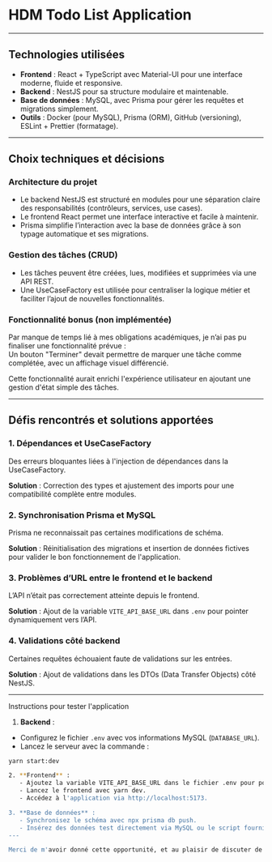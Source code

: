 # HDM Todo List Application

---

## Technologies utilisées

- **Frontend** : React + TypeScript avec Material-UI pour une interface moderne, fluide et responsive.  
- **Backend** : NestJS pour sa structure modulaire et maintenable.  
- **Base de données** : MySQL, avec Prisma pour gérer les requêtes et migrations simplement.  
- **Outils** : Docker (pour MySQL), Prisma (ORM), GitHub (versioning), ESLint + Prettier (formatage).

---

## Choix techniques et décisions

### Architecture du projet

- Le backend NestJS est structuré en modules pour une séparation claire des responsabilités (contrôleurs, services, use cases).
- Le frontend React permet une interface interactive et facile à maintenir.
- Prisma simplifie l’interaction avec la base de données grâce à son typage automatique et ses migrations.

### Gestion des tâches (CRUD)

- Les tâches peuvent être créées, lues, modifiées et supprimées via une API REST.
- Une UseCaseFactory est utilisée pour centraliser la logique métier et faciliter l’ajout de nouvelles fonctionnalités.

### Fonctionnalité bonus (non implémentée)

Par manque de temps lié à mes obligations académiques, je n’ai pas pu finaliser une fonctionnalité prévue :  
Un bouton "Terminer" devait permettre de marquer une tâche comme complétée, avec un affichage visuel différencié.

Cette fonctionnalité aurait enrichi l'expérience utilisateur en ajoutant une gestion d'état simple des tâches.

---

## Défis rencontrés et solutions apportées

### 1. Dépendances et UseCaseFactory

Des erreurs bloquantes liées à l'injection de dépendances dans la UseCaseFactory.

**Solution** : Correction des types et ajustement des imports pour une compatibilité complète entre modules.

### 2. Synchronisation Prisma et MySQL

Prisma ne reconnaissait pas certaines modifications de schéma.

**Solution** : Réinitialisation des migrations et insertion de données fictives pour valider le bon fonctionnement de l'application.

### 3. Problèmes d’URL entre le frontend et le backend

L’API n’était pas correctement atteinte depuis le frontend.

**Solution** : Ajout de la variable `VITE_API_BASE_URL` dans `.env` pour pointer dynamiquement vers l’API.

### 4. Validations côté backend

Certaines requêtes échouaient faute de validations sur les entrées.

**Solution** : Ajout de validations dans les DTOs (Data Transfer Objects) côté NestJS.

---

 Instructions pour tester l'application

1. **Backend** :

 - Configurez le fichier `.env` avec vos informations MySQL (`DATABASE_URL`).
 - Lancez le serveur avec la commande :

```bash
yarn start:dev

2. **Frontend** :
   - Ajoutez la variable VITE_API_BASE_URL dans le fichier .env pour pointer vers le backend.
   - Lancez le frontend avec yarn dev.
   - Accédez à l'application via http://localhost:5173.

3. **Base de données** :
   - Synchronisez le schéma avec npx prisma db push.
   - Insérez des données test directement via MySQL ou le script fourni.
---

Merci de m'avoir donné cette opportunité, et au plaisir de discuter de ce projet avec vous ! 
